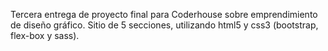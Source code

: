 Tercera entrega de proyecto final para Coderhouse sobre emprendimiento de diseño gráfico.
Sitio de 5 secciones, utilizando html5 y css3 (bootstrap, flex-box y sass).
